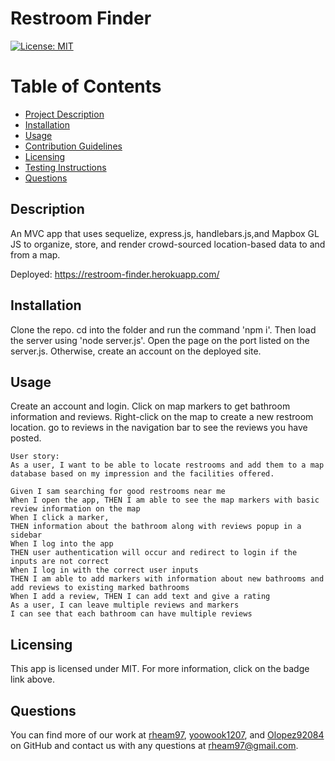 
  # Restroom Finder

  [![License: MIT](https://img.shields.io/badge/License-MIT-yellow.svg)](https://opensource.org/licenses/MIT)

  # Table of Contents
  * [Project Description](#description)
  * [Installation](#installation)
  * [Usage](#usage)
  * [Contribution Guidelines](#contribution-guidelines)
  * [Licensing](#license)
  * [Testing Instructions](#testing-instructions)
  * [Questions](#questions)
  
  <a name="description"></a>
  ## Description
  An MVC app that uses sequelize, express.js, handlebars.js,and  Mapbox GL JS to organize, store, and render crowd-sourced location-based data to and from a map.

  Deployed: https://restroom-finder.herokuapp.com/

  <a name="install"></a>
  ## Installation
  Clone the repo. cd into the folder and run the command 'npm i'. Then load the server using 'node server.js'. Open the page on the port listed on the server.js. Otherwise, create an account on the deployed site.

  <a name="usage"></a>
  ## Usage
  Create an account and login. Click on map markers to get bathroom information and reviews. Right-click on the map to create a new restroom location. go to reviews in the navigation bar to see the reviews you have posted.

```
User story:
As a user, I want to be able to locate restrooms and add them to a map
database based on my impression and the facilities offered.

```

  ```
Given I sam searching for good restrooms near me
When I open the app, THEN I am able to see the map markers with basic review information on the map
When I click a marker,
THEN information about the bathroom along with reviews popup in a sidebar 
When I log into the app
THEN user authentication will occur and redirect to login if the inputs are not correct
When I log in with the correct user inputs
THEN I am able to add markers with information about new bathrooms and add reviews to existing marked bathrooms
When I add a review, THEN I can add text and give a rating
As a user, I can leave multiple reviews and markers
I can see that each bathroom can have multiple reviews
```

  <a name="license"></a>
  ## Licensing
  This app is licensed under MIT. For more information, click on the badge link above.

  <a name="questions"></a>
  ## Questions
  You can find more of our work at [rheam97](https://github.com/rheam97), [yoowook1207](https://github.com/yoowook1207), and [Olopez92084](https://github.com/Olopez92084) on GitHub and contact us with any questions
  at rheam97@gmail.com.



